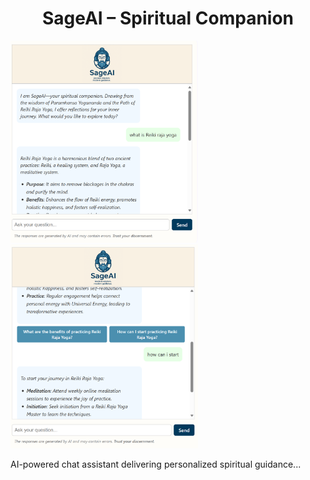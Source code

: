 <h1 align="center">SageAI – Spiritual Companion</h1>

<p float="left">
  <img src="./images/sageai1.png" alt="Screenshot 1" width="300" />
  <img src="./images/sageai2.png" alt="Screenshot 2" width="300" />
</p>


AI-powered chat assistant delivering personalized spiritual guidance...
